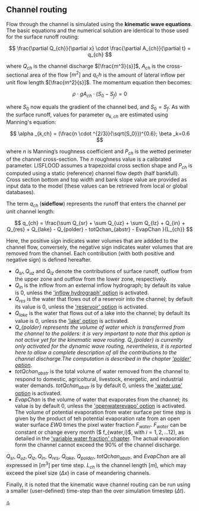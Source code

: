 ## Channel routing

Flow through the channel is simulated using the **kinematic wave equations**. The basic equations and the numerical solution are identical to those used for the surface runoff routing:

$$
\frac{\partial Q_{ch}}{\partial x} \cdot \frac{\partial A_{ch}}{\partial t} = q_{ch}
$$

where $Q_{ch}$ is the channel discharge $[\frac{m^3}{s}]$, $A_{ch}$ is the cross-sectional area of the flow $[m^2]$ and $q_ch$ is the amount of lateral inflow per unit flow length $[\frac{m^2}{s}]$. The momentum equation then becomes:

$$
\rho \cdot gA_{ch} \cdot (S_0 - S_f) = 0
$$

where $S_0$ now equals the gradient of the channel bed, and $S_0=S_f$. As with the surface runoff, values for parameter $α_{k,ch}$ are estimated using Manning's equation:

$$
\alpha _{k,ch} = (\frac{n \cdot ^{2/3}}{\sqrt{S_0}})^{0.6}; \beta _k=0.6
$$

where $n$ is Manning’s roughness coefficient and $P_{ch}$ is the wetted perimeter of the channel cross-section. The $n$ roughness value is a calibrated parameter. LISFLOOD assumes a trapezoidal cross section shape and $P_{ch}$ is computed using a static (reference) channel flow depth (half bankfull). Cross section bottom  and top width and bank slope value are provided as input data to the model (these values can be retrieved from local or global databases).

The term $q_{ch}$ (**sideflow**)  represents the runoff that enters the channel per unit channel length:

$$
q_{ch} = \frac{\sum Q_{sr} + \sum Q_{uz} + \sum Q_{lz} + Q_{in} + Q_{res} + Q_{lake} - Q_{polder} - totQchan_{abstr} - EvapChan }{L_{ch}}
$$

Here, the positive sign indicates water volumes that are addded to the channel flow, conversely, the negative sign indicates water volumes that are removed from the channel. Each contribution (with both positive and negative sign) is defined hereafter. 
* $Q_{sr}, Q_{uz}$ and $Q_{lz}$ denote the contributions of surface runoff, outflow from the upper zone and outflow from the lower zone, respectively. 
* $Q_{in}$ is the inflow from an external inflow hydrograph; by default its value is 0, unless the ['inflow hydrograph' option](https://ec-jrc.github.io/lisflood-model/3_optLISFLOOD_inflow-hydrograph/) is activated. 
* $Q_{res}$ is the water that flows out of a reservoir into the channel; by default its value is 0, unless the ['reservoir' option](https://ec-jrc.github.io/lisflood-model/3_optLISFLOOD_reservoirs/) is activated. 
* $Q_{lake}$ is the water that flows out of a lake into the channel; by default its value is 0, unless the ['lake' option](https://ec-jrc.github.io/lisflood-model/3_02_optLISFLOOD_lakes/) is activated. 
* *Q_{polder} represents the volume of water which is transferrred from the channel to the polders: it is very important to note that this option is not active yet for the kinematic wave routing. Q_{polder} is currenlty only activated for the dynamic wave routing, nevertheless, it is reported here to allow a complete description of all the contributions to the channel discharge.The computation is described in the chapter ['polder' option](https://ec-jrc.github.io/lisflood-model/3_04_optLISFLOOD_polder/)*. 
* $totQchan_{abstr}$ is the total volume of water removed from the channel to respond to domestic, agricoltural, livestock, energetic, and industrial water demands. $totQchan_{abstr}$ is by default 0, unless the ['water use' option](https://ec-jrc.github.io/lisflood-model/2_18_stdLISFLOOD_water-use/) is activated. 
* $EvapChan$ is the volume of water that evaporates from the channel; its value is by default 0, unless the ['openwaterevapo' option](https://ec-jrc.github.io/lisflood-code/4_annex_settings_and_options/) is activated. The volume of potential evaporation from water surface per time step is given by the product of teh potential evaporation rate from an open water surface $EW0$ times the pixel water fraction $F_{water}$. $F_{water}$ can be constant or change every month ($ f_{water,i}$, with $i = 1,2,\ldots 12$), as detailed in the ['variable water fraction' chapter](https://ec-jrc.github.io/lisflood-model/3_12_optLISFLOOD_varfractionwater/). The actual evaporation form the channel cannot exceed the 90% of the channel discharge.

$Q_{sr}, Q_{uz}, Q_{lz}, Q_{in}$, $Q_{res}$, $Q_{lake}$, $Q_{polder}$, $totQchan_{abstr}$, and $EvapChan$ are all expressed in [$m^3]$ per time step. $L_{ch}$ is the channel length $[m]$, which may exceed the pixel size ($\Delta x$) in case of meandering channels. 

Finally, it is noted that the kinematic wave channel routing can be run using a smaller (user-defined) time-step than the over simulation timestep ($\Delta t$).


[🔝](#top)

